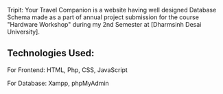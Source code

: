 Tripit: Your Travel Companion is a website having well designed Database Schema made as a part of annual project submission for the course "Hardware Workshop" during my 2nd Semester at [Dharmsinh Desai University].

## Technologies Used:

For Frontend: HTML, Php, CSS, JavaScript

For Database: Xampp, phpMyAdmin
